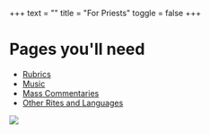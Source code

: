 +++
text = ""
title = "For Priests"
toggle = false
+++

# Pages you'll need 

* [Rubrics](https://www.latinmasswedding.com/Rubrics) 
* [Music](https://www.latinmasswedding.com/music) 
* [Mass Commentaries](https://www.latinmasswedding.com/commentaries) 
* [Other Rites and Languages](https://www.latinmasswedding.com/other-rites) 

![](/uploads/_MG_0500-min.JPG)
